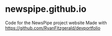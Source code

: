 # newspipe.github.io
Code for the NewsPipe project website
Made with https://github.com/RyanFitzgerald/devportfolio
